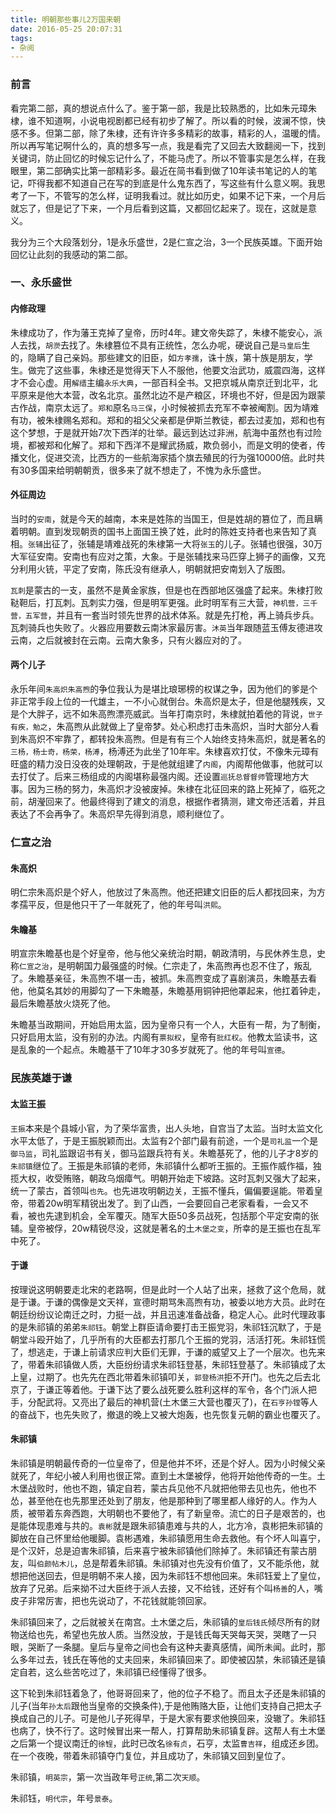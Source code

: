 ```yaml
---
title: 明朝那些事儿2万国来朝
date: 2016-05-25 20:07:31
tags:
- 杂阅
---
```


### 前言

看完第二部，真的想说点什么了。鉴于第一部，我是比较熟悉的，比如朱元璋朱棣，谁不知道啊，小说电视剧都已经有初步了解了。所以看的时候，波澜不惊，快感不多。但第二部，除了朱棣，还有许许多多精彩的故事，精彩的人，温暖的情。所以再写笔记啊什么的，真的想多写一点，我是看完了又回去大致翻阅一下，找到关键词，防止回忆的时候忘记什么了，不能马虎了。所以不管事实是怎么样，在我眼里，第二部确实比第一部精彩多。最近在简书看到做了10年读书笔记的人的笔记，吓得我都不知道自己在写的到底是什么鬼东西了，写这些有什么意义啊。我思考了一下，不管写的怎么样，证明我看过。就比如历史，如果不记下来，一个月后就忘了，但是记了下来，一个月后看到这篇，又都回忆起来了。现在，这就是意义。

我分为三个大段落划分，1是永乐盛世，2是仁宣之治，3一个民族英雄。下面开始回忆让此刻的我感动的第二部。

### 一、永乐盛世

#### 内修政理

朱棣成功了，作为藩王克掉了皇帝，历时4年。建文帝失踪了，朱棣不能安心，派人去找，``胡濙``去找了。朱棣篡位不具有正统性，怎么办呢，硬说自己是``马皇后``生的，隐瞒了自己亲妈。那些建文的旧臣，如``方孝孺``，诛十族，第十族是朋友，学生。做完了这些事，朱棣还是觉得天下人不服他，他要文治武功，威震四海，这样才不会心虚。用``解缙``主编``永乐大典``，一部百科全书。又把京城从南京迁到北平，北平原来是他大本营，改名北京。虽然北边不是产粮区，环境也不好，但是因为跟蒙古作战，南京太远了。``郑和``原名``马三保``，小时候被抓去充军不幸被阉割。因为靖难有功，被朱棣赐名郑和。郑和的祖父父亲都是伊斯兰教徒，都去过麦加，郑和也有这个梦想，于是就开始7次下西洋的壮举。最远到达过非洲，航海中虽然也有过险境，都被郑和化解了。郑和下西洋不是耀武扬威，欺负弱小，而是文明的使者，传播文化，促进交流，比西方的一些航海家插个旗去殖民的行为强10000倍。此时共有30多国来给明朝朝贡，很多来了就不想走了，不愧为永乐盛世。

#### 外征周边

当时的``安南``，就是今天的越南，本来是姓陈的当国王，但是姓胡的篡位了，而且瞒着明朝。直到发现朝贡的国书上面国王换了姓，此时的陈姓支持者也来告知了真相。``张辅``出征了，张辅是靖难战死的朱棣第一大将``张玉``的儿子。张辅也很强，30万大军征安南。安南也有应对之策，大象。于是张辅找来马匹穿上狮子的画像，又充分利用火铳，平定了安南，陈氏没有继承人，明朝就把安南划入了版图。

``瓦刺``是蒙古的一支，虽然不是黄金家族，但是也在西部地区强盛了起来。朱棣打败鞑靼后，打瓦刺。瓦刺实力强，但是明军更强。此时明军有三大营，``神机营，三千营，五军营``，并且有一套当时领先世界的战术体系。就是先打枪，再上骑兵步兵。瓦刺骑兵也失败了。火器应用要数云南沐家最厉害。``沐英``当年跟随蓝玉傅友德进攻云南，之后就被封在云南。云南大象多，只有火器应对的了。

#### 两个儿子

永乐年间``朱高炽朱高煦``的争位我认为是堪比琅琊榜的权谋之争，因为他们的爹是个非正常手段上位的一代雄主，一不小心就倒台。朱高炽是太子，但是他腿残疾，又是个大胖子，远不如朱高煦漂亮威武。当年打南京时，朱棣就拍着他的背说，`世子有疾，勉之`，朱高煦从此就做上了皇帝梦。处心积虑打击朱高炽，当时大部分人看到朱高炽不牢靠了，都转投朱高煦。但是有有三个人始终支持朱高炽，就是著名的``三杨，杨士奇，杨荣，杨溥``，杨溥还为此坐了10年牢。朱棣喜欢打仗，不像朱元璋有旺盛的精力没日没夜的处理朝政，于是他就组建了``内阁``，内阁帮他做事，他就可以去打仗了。后来三杨组成的内阁堪称最强内阁。还设置``巡抚总督督师``管理地方大事。因为三杨的努力，朱高炽才没被废掉。朱棣在北征回来的路上死掉了，临死之前，胡瀅回来了。他最终得到了建文的消息，根据作者猜测，建文帝还活着，并且表达了不会再争了。朱高炽早先得到消息，顺利继位了。

### 仁宣之治

#### 朱高炽

明仁宗朱高炽是个好人，他放过了朱高煦。他还把建文旧臣的后人都找回来，为方孝孺平反，但是他只干了一年就死了，他的年号叫``洪熙``。

#### 朱瞻基

明宣宗朱瞻基也是个好皇帝，他与他父亲统治时期，朝政清明，与民休养生息，史称``仁宣之治``，是明朝国力最强盛的时候。仁宗走了，朱高煦再也忍不住了，叛乱了。朱瞻基亲征，朱高煦不堪一击，被抓。朱高煦变成了喜剧演员，朱瞻基去看他，他莫名其妙的用脚勾了一下朱瞻基，朱瞻基用铜钟把他罩起来，他扛着钟走，最后朱瞻基放火烧死了他。

朱瞻基当政期间，开始启用太监，因为皇帝只有一个人，大臣有一帮，为了制衡，只好启用太监，没有别的办法。内阁有``票拟权``，皇帝有``批红权``。他教太监读书，这是乱象的一个起点。朱瞻基干了10年才30多岁就死了。他的年号叫``宣德``。

### 民族英雄于谦

#### 太监王振

``王振``本来是个县城小官，为了荣华富贵，出人头地，自宫当了太监。当时太监文化水平太低了，于是王振脱颖而出。太监有2个部门最有前途，一个是``司礼监``一个是``御马监``，司礼监跟诏书有关，御马监跟兵符有关。朱瞻基死了，他的儿子才8岁的``朱祁镇``继位了。王振是朱祁镇的老师，朱祁镇什么都听王振的。王振作威作福，独揽大权，收受贿赂，朝政乌烟瘴气。明朝开始走下坡路。这时瓦刺又强大了起来，统一了蒙古，首领叫``也先``。也先进攻明朝边关，王振不懂兵，偏偏要逞能。带着皇帝，带着20w明军精锐出发了。到了山西，一会要回自己老家看看，一会又不看，被也先逮到机会，全军覆灭。随军大臣50多员战死，包括那个平定安南的张辅。皇帝被俘，20w精锐尽没，这就是著名的土``木堡之变``，所幸的是王振也在乱军中死了。

#### 于谦

按理说这明朝要走北宋的老路啊，但是此时一个人站了出来，拯救了这个危局，就是于谦。于谦的偶像是文天祥，宣德时期骂朱高煦有功，被委以地方大员。此时在朝廷纷纷议论南迁之时，力挺一战，并且迅速准备战备，稳定人心。此时代理政事的是朱祁镇的弟弟``朱祁钰``。朝堂上群臣请命要打击王振党羽，朱祁钰沉默了，于是朝堂斗殴开始了，几乎所有的大臣都去打那几个王振的党羽，活活打死。朱祁钰慌了，想逃走，于谦上前请求应判大臣们无罪，于谦的威望又上了一个层次。也先来了，带着朱祁镇做人质，大臣纷纷请求朱祁钰登基，朱祁钰登基了。朱祁镇成了太上皇，过期了。也先先在西北带着朱祁镇叩关，``郭登杨洪``拒不开门。也先之后去北京了，于谦正等着他。于谦下达了要么战死要么胜利这样的军令，各个门派人把手，分配武将。又亮出了最后的神机营(土木堡三大营也覆灭了)，在``石亨孙镗``等人的奋战下，也先失败了，撤退的晚上又被大炮轰，也先恢复元朝的霸业也覆灭了。

#### 朱祁镇

朱祁镇是明朝最传奇的一位皇帝了，但是他并不坏，还是个好人。因为小时候父亲就死了，年纪小被人利用也很正常。直到土木堡被俘，他将开始他传奇的一生。土木堡战败时，他也不跑，镇定自若，蒙古兵见他不凡就把他带去见也先，他也不怂，甚至他在也先那里还处到了朋友，他是那种到了哪里都人缘好的人。作为人质，被带着东奔西跑，大明朝也不要他了，有了新皇帝。流亡的日子是艰苦的，也是能体现患难与共的。``袁彬``就是跟朱祁镇患难与共的人，北方冷，袁彬把朱祁镇的脚放在自己怀里给他暖脚。袁彬遇难，朱祁镇愿用生命去救他。有个坏人叫喜宁，是个汉奸，总是迫害朱祁镇，后来喜宁被朱祁镇他们除掉了。朱祁镇还有蒙古朋友，叫``伯颜帖木儿``，总是帮着朱祁镇。朱祁镇对也先没有价值了，又不能杀他，就想把他送回去，但是明朝不来人接，因为朱祁钰不想他回来。朱祁钰爱上了皇位，放弃了兄弟。后来拗不过大臣终于派人去接，又不给钱，还好有个叫``杨善``的人，嘴皮子非常厉害，把也先说动了，不花钱就能领回家。

朱祁镇回来了，之后就被关在南宫。土木堡之后，朱祁镇的``皇后钱氏``倾尽所有的财物送给也先，希望也先放人质。当然没放，于是钱氏每天哭每天哭，哭瞎了一只眼，哭断了一条腿。皇后与皇帝之间也会有这种夫妻真感情，闻所未闻。此时，那么多年过去，钱氏在等他的丈夫回来，朱祁镇回来了。即使被囚禁，朱祁镇还是镇定自若，这么些苦吃过了，朱祁镇已经懂得了很多。

这下轮到朱祁钰着急了，他哥哥回来了，他的位子不稳了。而且太子还是朱祁镇的儿子(当年``孙太后``跟他当皇帝的交换条件),于是他贿赂大臣，让他们支持自己把太子换成自己的儿子。可是他儿子死得早，于是大家有要求他换回来，没辙了。朱祁钰也病了，快不行了。这时候冒出来一帮人，打算帮助朱祁镇复辟。这帮人有土木堡之后第一个提议南迁的``徐锃``，此时已改名``徐有贞``，石亨，太监``曹吉祥``，组成还乡团。在一个夜晚，带着朱祁镇夺门复位，并且成功了，朱祁镇又回到皇位了。

朱祁镇，``明英宗``，第一次当政年号``正统``,第二次`天顺`。

朱祁钰，`明代宗`，年号``景泰``。
